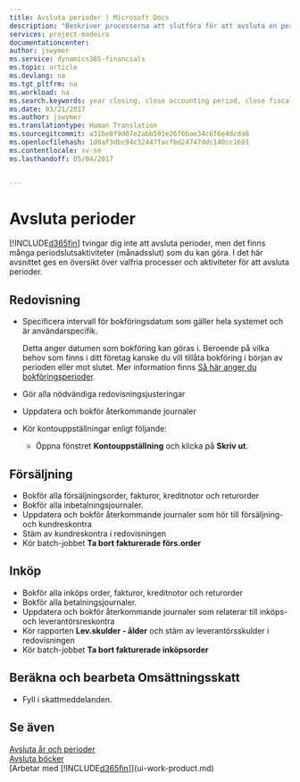 ```yaml
---
title: Avsluta perioder | Microsoft Docs
description: "Beskriver processerna att slutföra för att avsluta en period."
services: project-madeira
documentationcenter: 
author: jswymer
ms.service: dynamics365-financials
ms.topic: article
ms.devlang: na
ms.tgt_pltfrm: na
ms.workload: na
ms.search.keywords: year closing, close accounting period, close fiscal year, aging, creditor payments, vendor payments
ms.date: 03/21/2017
ms.author: jswymer
ms.translationtype: Human Translation
ms.sourcegitcommit: a31be0f9d07e2abb591e26f6bae34c6f6e4dcda6
ms.openlocfilehash: 1d0af3dbc94c32447facfbd24747ddc140cc1691
ms.contentlocale: sv-se
ms.lasthandoff: 05/04/2017


---
```

# <a name="closing-periods"></a>Avsluta perioder
[!INCLUDE[d365fin](includes/d365fin_md.md)] tvingar dig inte att avsluta perioder, men det finns många periodslutsaktiviteter (månadsslut) som du kan göra. I det här avsnittet ges en översikt över valfria processer och aktiviteter för att avsluta perioder.  

## <a name="general-ledger"></a>Redovisning
* Specificera intervall för bokföringsdatum som gäller hela systemet och är användarspecifik.  

    Detta anger datumen som bokföring kan göras i. Beroende på vilka behov som finns i ditt företag kanske du vill tillåta bokföring i början av perioden eller mot slutet. Mer information finns [Så här anger du bokföringsperioder](finance-how-specify-posting-periods.md).  
* Gör alla nödvändiga redovisningsjusteringar  
* Uppdatera och bokför återkommande journaler  
  <!--* Process Consolidations-->
* Kör kontouppställningar enligt följande:  
  * Öppna fönstret **Kontouppställning** och klicka på **Skriv ut**.  

## <a name="sales-and-receivables"></a>Försäljning
* Bokför alla försäljningsorder, fakturor, kreditnotor och returorder  
* Bokför alla inbetalningsjournaler.  
* Uppdatera och bokför återkommande journaler som hör till försäljning- och kundreskontra  
* Stäm av kundreskontra i redovisningen  
* Kör batch-jobbet **Ta bort fakturerade förs.order**  

## <a name="purchases-and-payables"></a>Inköp
* Bokför alla inköps order, fakturor, kreditnotor och returorder  
* Bokför alla betalningsjournaler.  
* Uppdatera och bokför återkommande journaler som relaterar till inköps- och leverantörsreskontra  
* Kör rapporten **Lev.skulder - ålder** och stäm av leverantörsskulder i redovisningen  
* Kör batch-jobbet **Ta bort fakturerade inköpsorder**  

<!-- ### Fixed Assets
* Post all maintenance costs have been posted through the fixed asset journals or invoices.
* Post adjustments.
* Post appreciation.
* Post depreciation.
* Update and post the recurring fixed asset journal.-->

<!--### Intercompany
* Process Intercompany Postings.-->

## <a name="calculate-and-process-sales-tax"></a>Beräkna och bearbeta Omsättningsskatt
* Fyll i skattmeddelanden.  

## <a name="see-also"></a>Se även
[Avsluta år och perioder](year-close-years-periods.md)  
[Avsluta böcker](year-close-books.md)  
[Arbetar med [!INCLUDE[d365fin](includes/d365fin_md.md)]](ui-work-product.md)

